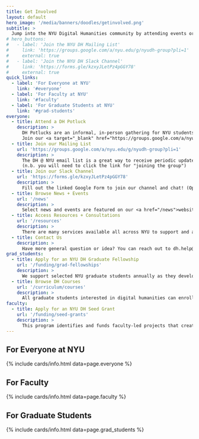 ```yaml
---
title: Get Involved
layout: default
hero_image: '/media/banners/doodles/getinvolved.png'
subtitle: >
  Jump into the NYU Digital Humanities community by attending events or courses, proposing projects, joining communication channels, accessing resources, or just saying hello! Learn how below.
# hero_buttons:
#   - label: 'Join the NYU DH Mailing List'
#     link: 'https://groups.google.com/a/nyu.edu/g/nyudh-group?pli=1'
#     external: true
#   - label: 'Join the NYU DH Slack Channel'
#     link: 'https://forms.gle/kzxyJLetPz4pGGY78'
#     external: true
quick_links:
  - label: 'For Everyone at NYU'
    link: '#everyone'
  - label: 'For Faculty at NYU'
    link: '#faculty'
  - label: 'For Graduate Students at NYU'
    link: '#grad-students'
everyone:
  - title: Attend a DH Potluck
    description: >
      DH Potlucks are an informal, in-person gathering for NYU students, faculty, and staff to co-work, troubleshoot, and share knowledge. Guests are welcome to bring projects, tools, questions, snacks, and/or friends.
      Join our <a target="_blank" href="https://groups.google.com/a/nyu.edu/g/nyudh-group?pli=1">mailing list</a> for updates!
  - title: Join our Mailing List
    url: 'https://groups.google.com/a/nyu.edu/g/nyudh-group?pli=1'
    description: >
      The DH @ NYU email list is a great way to receive periodic updates on events, opportunities, and funding available to the NYU community.  
      (n.b. you will need to click the link for "joining the group")
  - title: Join our Slack Channel
    url: 'https://forms.gle/kzxyJLetPz4pGGY78'
    description: >
      Fill out the linked Google Form to join our channel and chat! (Open to NYU community members only.)
  - title: Browse News + Events
    url: '/news'
    description: >
      Select news and events are featured on our <a href="/news">website</a>, but we also encourage you to browse <a href="https://library.nyu.edu/about/events/" target="_blank">NYU Library's events and workshops</a> and sign up for our <a href="https://groups.google.com/a/nyu.edu/g/nyudh-group?pli=1" target="_blank">mailing list</a> for more updates.
  - title: Access Resources + Consultations
    url: '/resources'
    description: >
      There are many services available all across NYU to support and advance you project. Check out our <a href="/resources">Resources page</a> to browse a list of them.
  - title: Contact Us
    description: >
      Have more general question or idea? You can reach out to dh.help@nyu.edu.
grad_students:
  - title: Apply for an NYU DH Graduate Fellowship
    url: '/funding/grad-fellowships'
    description: >
      We support selected NYU graduate students annually as they develop innovative digital humanities projects. Successful applicants receive mentoring, a $5,000 stipend, and participate in a cohort to develop their skills and sharpen their ideas.
  - title: Browse DH Courses
    url: '/curriculum/courses'
    description: >
      All graduate students interested in digital humanities can enroll in <a href="/curriculum/courses/">individual courses</a> in the <a href="https://as.nyu.edu/departments/dh.html">Advanced Certificate program in Digital Humanities</a>. Talk to your advisor or email dh.help@nyu.edu if you are interested in formally enrolling.
faculty:
  - title: Apply for an NYU DH Seed Grant
    url: '/funding/seed-grants'
    description: >
      This program identifies and funds faculty-led projects that creatively bridge humanistic scholarship with new forms of computation, digital publishing, and digitization.
---
```


<h2 class="my-6" id="everyone">For Everyone at NYU</h2>
{% include cards/info.html data=page.everyone %}

<h2 class="my-6" id="faculty">For Faculty</h2>
{% include cards/info.html data=page.faculty %}

<h2 class="my-6" id="grad-students">For Graduate Students</h2>
{% include cards/info.html data=page.grad_students %}


